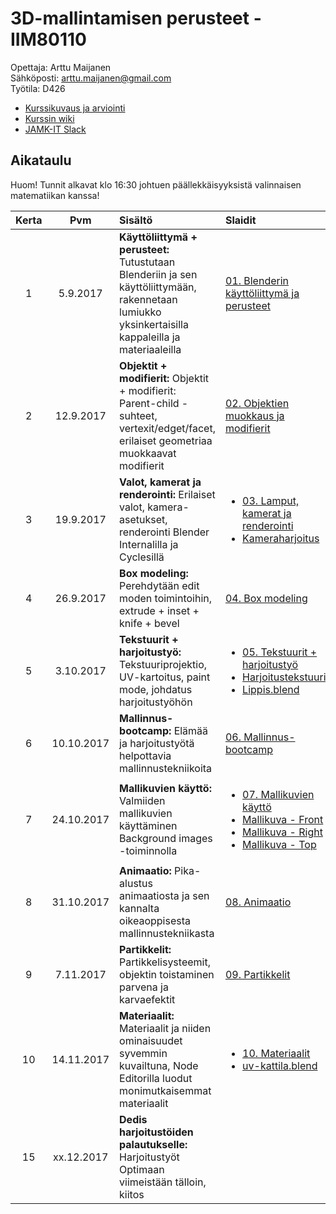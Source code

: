 # 3D-mallintamisen perusteet - IIM80110

Opettaja: Arttu Maijanen  
Sähköposti: arttu.maijanen@gmail.com  
Työtila: D426

- [Kurssikuvaus ja arviointi](https://github.com/JAMK-IT/iim80110-3d-mallintamisen-perusteet/wiki/kurssikuvaus)
- [Kurssin wiki](https://github.com/JAMK-IT/iim80110-3d-mallintamisen-perusteet/wiki)
- [JAMK-IT Slack](https://jamk-it.slack.com)
 

## Aikataulu

Huom! Tunnit alkavat klo 16:30 johtuen päällekkäisyyksistä valinnaisen matematiikan kanssa!

| Kerta | Pvm | Sisältö | Slaidit |
|:--:|:--:|:--|:--|
|1|5.9.2017|**Käyttöliittymä + perusteet:** Tutustutaan Blenderiin ja sen käyttöliittymään, rakennetaan lumiukko yksinkertaisilla kappaleilla ja materiaaleilla | [01. Blenderin käyttöliittymä ja perusteet](https://docs.google.com/presentation/d/1TnnvM807S7216sEWjl2uZ2JjIdrDx3kMTgms1pP9AzU/edit?usp=sharing)|
|2|12.9.2017|**Objektit + modifierit:** Objektit + modifierit: Parent-child -suhteet, vertexit/edget/facet, erilaiset geometriaa muokkaavat modifierit	 | [02. Objektien muokkaus ja modifierit](https://docs.google.com/presentation/d/1ODOPYcUuFIAFE4u2nYEZkfU5GLF0suzKmPWkG17g_GE/edit?usp=sharing)|
|3|19.9.2017|**Valot, kamerat ja renderointi:** Erilaiset valot, kamera-asetukset, renderointi Blender Internalilla ja Cyclesillä | <ul><li>[03. Lamput, kamerat ja renderointi](https://docs.google.com/presentation/d/1CUzY39Q8Fof-0h4MNcNc71WyIycP6FfBj-pgA9B_HzI/edit?usp=sharing)</li><li>[Kameraharjoitus](https://drive.google.com/file/d/0B4tWHD6amWUedHRyQ0VyWWg5aGM/view?usp=sharing)</li></ul>|
|4|26.9.2017|**Box modeling:** Perehdytään edit moden toimintoihin, extrude + inset + knife + bevel | [04. Box modeling](https://docs.google.com/presentation/d/1yIvDshoCKd6-r8Ow8X9whWsx7HNxQN-HwZKDSQgKjgA/edit?usp=sharing)|
|5|3.10.2017|**Tekstuurit + harjoitustyö:** Tekstuuriprojektio, UV-kartoitus, paint mode, johdatus harjoitustyöhön | <ul><li>[05. Tekstuurit + harjoitustyö](https://drive.google.com/open?id=1MZ8BWALzoxgZk0oZGseOaO5Tkef8ftoPE9rEl1Voqdw)</li><li>[Harjoitustekstuurit](https://github.com/JAMK-IT/iim80110-3d-mallintamisen-perusteet/tree/master/tekstuurit)</li><li>[Lippis.blend](https://drive.google.com/open?id=0B4tWHD6amWUeUmowSnd2MjRtRGc)</li></ul>|
|6|10.10.2017|**Mallinnus-bootcamp:** Elämää ja harjoitustyötä helpottavia mallinnustekniikoita	 | [06. Mallinnus-bootcamp](https://docs.google.com/presentation/d/1IeiScY09_b76M-QTzUPP8-E3zoqW93zCrdRDvdzavQU/edit?usp=sharing)|
|7|24.10.2017|**Mallikuvien käyttö:** Valmiiden mallikuvien käyttäminen Background images -toiminnolla | <ul><li>[07. Mallikuvien käyttö](https://drive.google.com/open?id=1pNSERhChQenNWyBi6y9FzTZ27NuRliB5BqRxFASr518)</li><li>[Mallikuva - Front](https://drive.google.com/open?id=0B4tWHD6amWUebHFudTdlcHpLUjA)</li><li>[Mallikuva - Right](https://drive.google.com/open?id=0B4tWHD6amWUeaDZLTnZZVkl2NTg)</li><li>[Mallikuva - Top](https://drive.google.com/open?id=0B4tWHD6amWUedDYxSXhSdVdDMFE)</li></ul>|
|8|31.10.2017|**Animaatio:** Pika-alustus animaatiosta ja sen kannalta oikeaoppisesta mallinnustekniikasta | [08. Animaatio](https://drive.google.com/open?id=1gy-e8w3LwcceAMrMX3yDbio2tMcJjYawLktbqdsW6xo)|
|9|7.11.2017|**Partikkelit:** Partikkelisysteemit, objektin toistaminen parvena ja karvaefektit | [09. Partikkelit](https://drive.google.com/open?id=1NckV14Ga9cUq3eu3CCK401F_QpSa3ezF1ZuWqZx_JU8)|
|10|14.11.2017|**Materiaalit:** Materiaalit ja niiden ominaisuudet syvemmin kuvailtuna, Node Editorilla luodut monimutkaisemmat materiaalit | <ul><li>[10. Materiaalit](https://drive.google.com/open?id=1y5agDmHv41VtauV7Nqtz7q1HKk7pOLQSOb5u9t3trII)</li><li>[uv-kattila.blend](https://drive.google.com/open?id=1wPGysgGTUfTILO9vRpAgTydSQoee3njW)</li></ul>|
|15|xx.12.2017|**Dedis harjoitustöiden palautukselle:** Harjoitustyöt Optimaan viimeistään tälloin, kiitos | |
